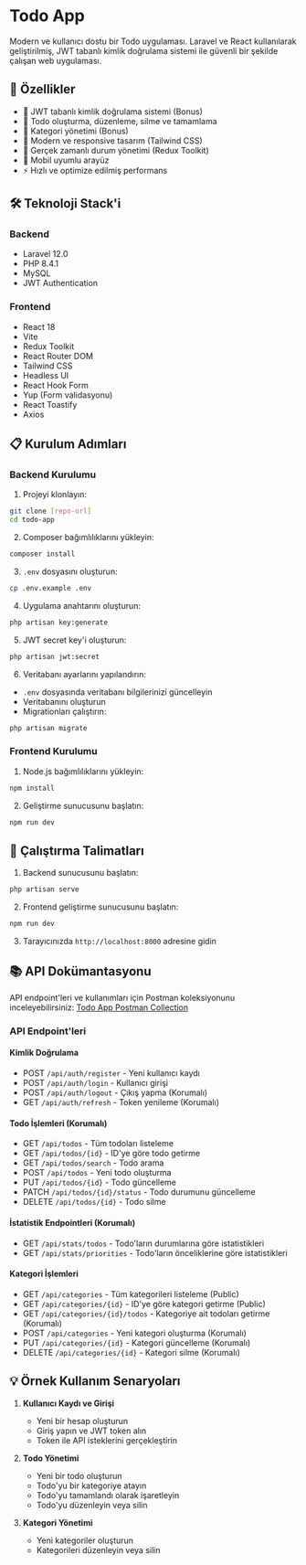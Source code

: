 # Todo App

Modern ve kullanıcı dostu bir Todo uygulaması. Laravel ve React kullanılarak geliştirilmiş, JWT tabanlı kimlik doğrulama sistemi ile güvenli bir şekilde çalışan web uygulaması.

## 🚀 Özellikler

- 🔐 JWT tabanlı kimlik doğrulama sistemi (Bonus)
- 📝 Todo oluşturma, düzenleme, silme ve tamamlama
- 📁 Kategori yönetimi (Bonus)
- 🎨 Modern ve responsive tasarım (Tailwind CSS)
- 🔄 Gerçek zamanlı durum yönetimi (Redux Toolkit)
- 📱 Mobil uyumlu arayüz
- ⚡ Hızlı ve optimize edilmiş performans

## 🛠️ Teknoloji Stack'i

### Backend
- Laravel 12.0
- PHP 8.4.1
- MySQL
- JWT Authentication

### Frontend
- React 18
- Vite
- Redux Toolkit
- React Router DOM
- Tailwind CSS
- Headless UI
- React Hook Form
- Yup (Form validasyonu)
- React Toastify
- Axios

## 📋 Kurulum Adımları

### Backend Kurulumu

1. Projeyi klonlayın:
```bash
git clone [repo-url]
cd todo-app
```

2. Composer bağımlılıklarını yükleyin:
```bash
composer install
```

3. `.env` dosyasını oluşturun:
```bash
cp .env.example .env
```

4. Uygulama anahtarını oluşturun:
```bash
php artisan key:generate
```

5. JWT secret key'i oluşturun:
```bash
php artisan jwt:secret
```

6. Veritabanı ayarlarını yapılandırın:
- `.env` dosyasında veritabanı bilgilerinizi güncelleyin
- Veritabanını oluşturun
- Migrationları çalıştırın:
```bash
php artisan migrate
```

### Frontend Kurulumu

1. Node.js bağımlılıklarını yükleyin:
```bash
npm install
```

2. Geliştirme sunucusunu başlatın:
```bash
npm run dev
```

## 🚀 Çalıştırma Talimatları

1. Backend sunucusunu başlatın:
```bash
php artisan serve
```

2. Frontend geliştirme sunucusunu başlatın:
```bash
npm run dev
```

3. Tarayıcınızda `http://localhost:8000` adresine gidin

## 📚 API Dokümantasyonu

API endpoint'leri ve kullanımları için Postman koleksiyonunu inceleyebilirsiniz:
[Todo App Postman Collection](Todo%20App.postman_collection.json)

### API Endpoint'leri

#### Kimlik Doğrulama
- POST `/api/auth/register` - Yeni kullanıcı kaydı
- POST `/api/auth/login` - Kullanıcı girişi
- POST `/api/auth/logout` - Çıkış yapma (Korumalı)
- GET `/api/auth/refresh` - Token yenileme (Korumalı)

#### Todo İşlemleri (Korumalı)
- GET `/api/todos` - Tüm todoları listeleme
- GET `/api/todos/{id}` - ID'ye göre todo getirme
- GET `/api/todos/search` - Todo arama
- POST `/api/todos` - Yeni todo oluşturma
- PUT `/api/todos/{id}` - Todo güncelleme
- PATCH `/api/todos/{id}/status` - Todo durumunu güncelleme
- DELETE `/api/todos/{id}` - Todo silme

#### İstatistik Endpointleri (Korumalı)
- GET `/api/stats/todos` - Todo'ların durumlarına göre istatistikleri
- GET `/api/stats/priorities` - Todo'ların önceliklerine göre istatistikleri

#### Kategori İşlemleri
- GET `/api/categories` - Tüm kategorileri listeleme (Public)
- GET `/api/categories/{id}` - ID'ye göre kategori getirme (Public)
- GET `/api/categories/{id}/todos` - Kategoriye ait todoları getirme (Korumalı)
- POST `/api/categories` - Yeni kategori oluşturma (Korumalı)
- PUT `/api/categories/{id}` - Kategori güncelleme (Korumalı)
- DELETE `/api/categories/{id}` - Kategori silme (Korumalı)

## 💡 Örnek Kullanım Senaryoları

1. **Kullanıcı Kaydı ve Girişi**
   - Yeni bir hesap oluşturun
   - Giriş yapın ve JWT token alın
   - Token ile API isteklerini gerçekleştirin

2. **Todo Yönetimi**
   - Yeni bir todo oluşturun
   - Todo'yu bir kategoriye atayın
   - Todo'yu tamamlandı olarak işaretleyin
   - Todo'yu düzenleyin veya silin

3. **Kategori Yönetimi**
   - Yeni kategoriler oluşturun
   - Kategorileri düzenleyin veya silin
